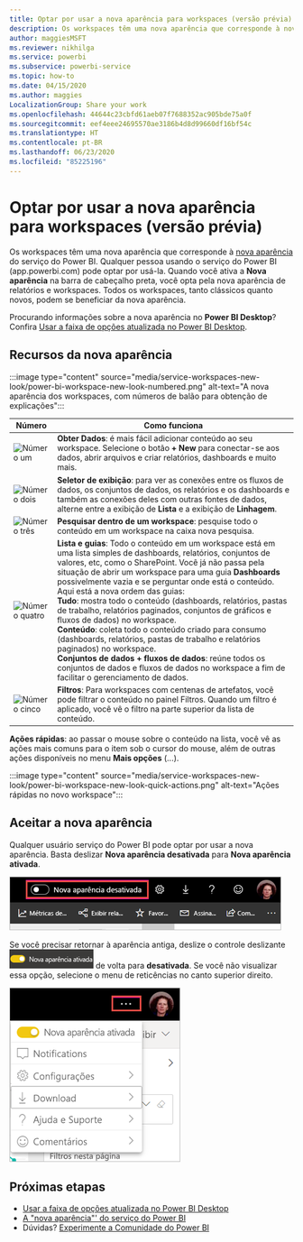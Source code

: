 ```yaml
---
title: Optar por usar a nova aparência para workspaces (versão prévia)
description: Os workspaces têm uma nova aparência que corresponde à nova aparência do serviço do Power BI.
author: maggiesMSFT
ms.reviewer: nikhilga
ms.service: powerbi
ms.subservice: powerbi-service
ms.topic: how-to
ms.date: 04/15/2020
ms.author: maggies
LocalizationGroup: Share your work
ms.openlocfilehash: 44644c23cbfd61aeb07f7688352ac905bde75a0f
ms.sourcegitcommit: eef4eee24695570ae3186b4d8d99660df16bf54c
ms.translationtype: HT
ms.contentlocale: pt-BR
ms.lasthandoff: 06/23/2020
ms.locfileid: "85225196"
---
```

# <a name="opt-in-to-the-workspace-new-look-preview"></a>Optar por usar a nova aparência para workspaces (versão prévia)

Os workspaces têm uma nova aparência que corresponde à [nova aparência](../consumer/service-new-look.md) do serviço do Power BI. Qualquer pessoa usando o serviço do Power BI (app.powerbi.com) pode optar por usá-la. Quando você ativa a **Nova aparência** na barra de cabeçalho preta, você opta pela nova aparência de relatórios e workspaces. Todos os workspaces, tanto clássicos quanto novos, podem se beneficiar da nova aparência.

Procurando informações sobre a nova aparência no **Power BI Desktop**? Confira [Usar a faixa de opções atualizada no Power BI Desktop](../create-reports/desktop-ribbon.md).

## <a name="features-of-the-new-look"></a>Recursos da nova aparência

:::image type="content" source="media/service-workspaces-new-look/power-bi-workspace-new-look-numbered.png" alt-text="A nova aparência dos workspaces, com números de balão para obtenção de explicações":::

|Número  |Como funciona |
|---------|---------|
|  ![Número um](media/service-workspaces-new-look/circle-one.png)  | **Obter Dados**: é mais fácil adicionar conteúdo ao seu workspace. Selecione o botão **+ New** para conectar-se aos dados, abrir arquivos e criar relatórios, dashboards e muito mais.  |
| ![Número dois](media/service-workspaces-new-look/circle-two.png)  | **Seletor de exibição**: para ver as conexões entre os fluxos de dados, os conjuntos de dados, os relatórios e os dashboards e também as conexões deles com outras fontes de dados, alterne entre a exibição de **Lista** e a exibição de **Linhagem**. |
| ![Número três](media/service-workspaces-new-look/circle-three.png) | **Pesquisar dentro de um workspace**: pesquise todo o conteúdo em um workspace na caixa nova pesquisa.  |
| ![Número quatro](media/service-workspaces-new-look/circle-four.png)  | **Lista e guias**: Todo o conteúdo em um workspace está em uma lista simples de dashboards, relatórios, conjuntos de valores, etc, como o SharePoint. Você já não passa pela situação de abrir um workspace para uma guia **Dashboards** possivelmente vazia e se perguntar onde está o conteúdo. Aqui está a nova ordem das guias: <br>**Tudo**: mostra todo o conteúdo (dashboards, relatórios, pastas de trabalho, relatórios paginados, conjuntos de gráficos e fluxos de dados) no workspace. <br>**Conteúdo**: coleta todo o conteúdo criado para consumo (dashboards, relatórios, pastas de trabalho e relatórios paginados) no workspace. <br>**Conjuntos de dados + fluxos de dados**: reúne todos os conjuntos de dados e fluxos de dados no workspace a fim de facilitar o gerenciamento de dados. |
| ![Número cinco](media/service-workspaces-new-look/circle-five.png) | **Filtros**: Para workspaces com centenas de artefatos, você pode filtrar o conteúdo no painel Filtros. Quando um filtro é aplicado, você vê o filtro na parte superior da lista de conteúdo. |

**Ações rápidas**: ao passar o mouse sobre o conteúdo na lista, você vê as ações mais comuns para o item sob o cursor do mouse, além de outras ações disponíveis no menu **Mais opções** (...).

:::image type="content" source="media/service-workspaces-new-look/power-bi-workspace-new-look-quick-actions.png" alt-text="Ações rápidas no novo workspace":::

## <a name="opt-in-to-the-new-look"></a>Aceitar a nova aparência

Qualquer usuário serviço do Power BI pode optar por usar a nova aparência. Basta deslizar **Nova aparência desativada** para **Nova aparência ativada**.

![Optar por usar a nova aparência](media/service-workspaces-new-look/power-bi-new-look-off.png)

Se você precisar retornar à aparência antiga, deslize o controle deslizante ![Nova aparência](media/service-workspaces-new-look/power-bi-new-look-toggle-on.png) de volta para **desativada**. Se você não visualizar essa opção, selecione o menu de reticências no canto superior direito.

![Optar por não usar a nova aparência](media/service-workspaces-new-look/power-bi-new-look-on.png)

## <a name="next-steps"></a>Próximas etapas

- [Usar a faixa de opções atualizada no Power BI Desktop](../create-reports/desktop-ribbon.md)
- [A "nova aparência"' do serviço do Power BI](../consumer/service-new-look.md)
- Dúvidas? [Experimente a Comunidade do Power BI](https://community.powerbi.com/)
